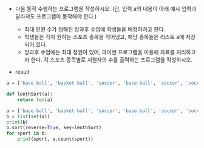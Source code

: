 # 

* 다음 동작 수행하는 프로그램을 작성하시오. (단, 입력 a의 내용이 아래 예시 입력과 달라져도 프로그램이 동작해야 한다.)
  * 최대 인원 수가 정해진 방과후 수업에 학생들을 배정하려고 한다.
  * 학생들은 각자 원하는 스포츠 종목을 적어냈고, 해당 종목들은 리스트 a에 저장되어 있다.
  * 방과후 수업에는 최대 정원이 있어, 파이썬 프로그램을 이용해 자료를 처리하고자 한다. 각 스포츠 종목별로 지원자의 수를 출력하는 프로그램을 작성하시오.

* result
```python
a = ['base ball', 'basket ball', 'soccer', 'base ball', 'soccer', 'soccer', 'basket ball', 'base ball', 'basket ball', 'soccer', 'basket ball', 'basket ball', 'base ball', 'soccer', 'soccer', 'basket ball', 'basket ball', 'base ball', 'base ball']
```

```python
def lenthSort(a):
    return len(a)

a = ['base ball', 'basket ball', 'soccer', 'base ball', 'soccer', 'soccer', 'basket ball', 'base ball', 'basket ball', 'soccer', 'basket ball', 'basket ball', 'base ball', 'soccer', 'soccer', 'basket ball', 'basket ball', 'base ball', 'base ball']
b = list(set(a))
print(b)
b.sort(reverse=True, key=lenthSort)
for sport in b:
    print(sport, a.count(sport))
```
